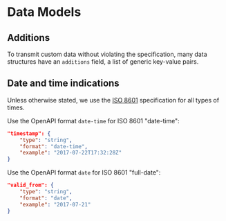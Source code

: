 # Data Models

## Additions
To transmit custom data without violating the specification, many data structures have an `additions` field, a list of generic key-value pairs.

## Date and time indications  
Unless otherwise stated, we use the [ISO 8601](https://tools.ietf.org/html/rfc3339#section-5.6) specification for all types of times.   
   
Use the OpenAPI format `date-time` for ISO 8601 "date-time":   
```json
"timestamp": {
    "type": "string",
    "format": "date-time",
    "example": "2017-07-22T17:32:28Z"
}
```
Use the OpenAPI format `date` for ISO 8601 "full-date":
```json
"valid_from": {
    "type": "string",
    "format": "date",
    "example": "2017-07-21"
}
```

